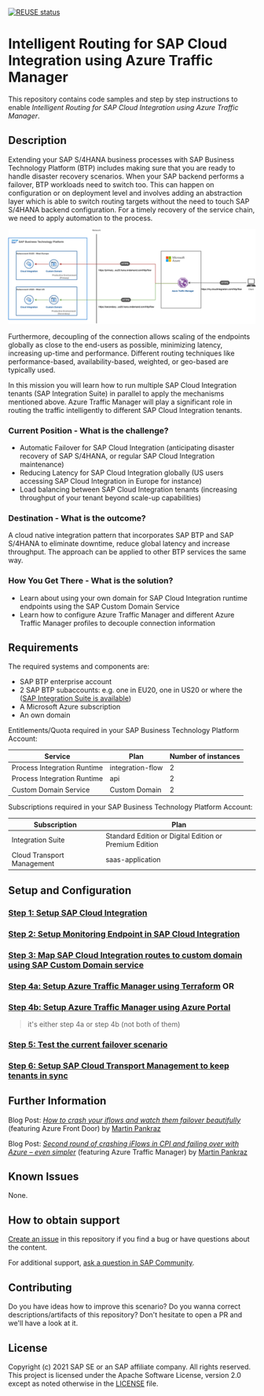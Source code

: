 [![REUSE status](https://api.reuse.software/badge/github.com/SAP-samples/btp-cloud-integration-intelligent-routing)](https://api.reuse.software/info/github.com/SAP-samples/btp-cloud-integration-intelligent-routing) 

# Intelligent Routing for SAP Cloud Integration using Azure Traffic Manager

This repository contains code samples and step by step instructions to enable *Intelligent Routing for SAP Cloud Integration using Azure Traffic Manager*. 

## Description

Extending your SAP S/4HANA business processes with SAP Business Technology Platform (BTP) includes making sure that you are ready to handle disaster recovery scenarios. When your SAP backend performs a failover, BTP workloads need to switch too. This can happen on configuration or on deployment level and involves adding an abstraction layer which is able to switch routing targets without the need to touch SAP S/4HANA backend configuration. For a timely recovery of the service chain, we need to apply automation to the process.

![Scenario explanation](./images/scenario.png)

Furthermore, decoupling of the connection allows scaling of the endpoints globally as close to the end-users as possible, minimizing latency, increasing up-time and performance. Different routing techniques like performance-based, availability-based, weighted, or geo-based are typically used.

In this mission you will learn how to run multiple SAP Cloud Integration tenants (SAP Integration Suite) in parallel to apply the mechanisms mentioned above. Azure Traffic Manager will play a significant role in routing the traffic intelligently to different SAP Cloud Integration tenants.

### Current Position - What is the challenge?
- Automatic Failover for SAP Cloud Integration (anticipating disaster recovery of SAP S/4HANA, or regular SAP Cloud Integration maintenance)
- Reducing Latency for SAP Cloud Integration globally (US users accessing SAP Cloud Integration in Europe for instance)
- Load balancing between SAP Cloud Integration tenants (increasing throughput of your tenant beyond scale-up capabilities)

### Destination - What is the outcome?
A cloud native integration pattern that incorporates SAP BTP and SAP S/4HANA to eliminate downtime, reduce global latency and increase throughput. The approach can be applied to other BTP services the same way.
### How You Get There - What is the solution?
- Learn about using your own domain for SAP Cloud Integration runtime endpoints using the SAP Custom Domain Service
- Learn how to configure Azure Traffic Manager and different Azure Traffic Manager profiles to decouple connection information

## Requirements
The required systems and components are:

- SAP BTP enterprise account
- 2 SAP BTP subaccounts: e.g. one in EU20, one in US20 or where the ([SAP Integration Suite is available](https://discovery-center.cloud.sap/serviceCatalog/integration-suite?region=all&tab=service_plan))
- A Microsoft Azure subscription
- An own domain

Entitlements/Quota required in your SAP Business Technology Platform Account:

| Service                     | Plan             | Number of instances |
| --------------------------- | ---------------- | ------------------- |
| Process Integration Runtime | integration-flow | 2                   |
| Process Integration Runtime | api              | 2                   |
| Custom Domain Service       | Custom Domain    | 2                   |


Subscriptions required in your SAP Business Technology Platform Account:

| Subscription               | Plan                                                   |
| -------------------------- | ------------------------------------------------------ |
| Integration Suite          | Standard Edition or Digital Edition or Premium Edition |
| Cloud Transport Management | saas-application                                       |

## Setup and Configuration

### [Step 1: Setup SAP Cloud Integration](./01-SetupCloudIntegration/README.md)
### [Step 2: Setup Monitoring Endpoint in SAP Cloud Integration](./02-SetupMonitoringEndpoint/README.md)

### [Step 3: Map SAP Cloud Integration routes to custom domain using SAP Custom Domain service](./03-MapCustomDomainRoutes/README.md)
### [Step 4a: Setup Azure Traffic Manager using Terraform](./04a-SetupAzureTrafficManager-Terraform/README.md) OR
### [Step 4b: Setup Azure Traffic Manager using Azure Portal](./04b-SetupAzureTrafficManager-Portal/README.md) 

> it's either step 4a or step 4b (not both of them)

### [Step 5: Test the current failover scenario](./05-TestFailoverScenario/README.md)
### [Step 6: Setup SAP Cloud Transport Management to keep tenants in sync](06-SetupCloudTM/README.md)

## Further Information

Blog Post: *[How to crash your iflows and watch them failover beautifully](https://blogs.sap.com/2021/01/18/second-round-of-crashing-iflows-in-cpi-and-failing-over-with-azure-even-simpler/)* (featuring Azure Front Door) by [Martin Pankraz](https://people.sap.com/martin-pankraz)

Blog Post: *[Second round of crashing iFlows in CPI and failing over with Azure – even simpler](https://blogs.sap.com/2020/11/23/how-to-crash-your-iflows-and-watch-them-failover-beautifully/)* (featuring Azure Traffic Manager) by [Martin Pankraz](https://people.sap.com/martin-pankraz)
## Known Issues

None. 
## How to obtain support

[Create an issue](https://github.com/SAP-samples/btp-cloud-integration-intelligent-routing/issues) in this repository if you find a bug or have questions about the content.
 
For additional support, [ask a question in SAP Community](https://answers.sap.com/questions/ask.html).

## Contributing

Do you have ideas how to improve this scenario? Do you wanna correct descriptions/artifacts of this repository? Don't hesitate to open a PR and we'll have a look at it. 

## License
Copyright (c) 2021 SAP SE or an SAP affiliate company. All rights reserved. This project is licensed under the Apache Software License, version 2.0 except as noted otherwise in the [LICENSE](LICENSES/Apache-2.0.txt) file.
